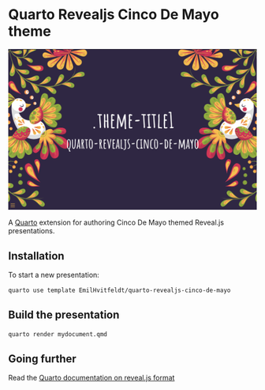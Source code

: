 # Quarto Revealjs Cinco De Mayo theme

![](demo.gif)

A [Quarto](https://quarto.org) extension for authoring Cinco De Mayo themed Reveal.js presentations.

## Installation

To start a new presentation:

``` bash
quarto use template EmilHvitfeldt/quarto-revealjs-cinco-de-mayo
```

## Build the presentation

``` bash
quarto render mydocument.qmd
```

## Going further

Read the [Quarto documentation on reveal.js format](https://quarto.org/docs/presentations/revealjs/)

